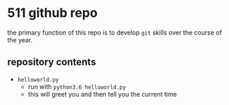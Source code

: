# 511 github repo

the primary function of this repo is to develop `git` skills over the course of the year.

## repository contents

+ `helloworld.py`
    + run with `python3.6 helloworld.py`
    + this will greet you and then tell you the current time
